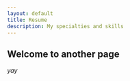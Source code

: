 ```yaml
---
layout: default
title: Resume
description: My specialties and skills
---
```


## Welcome to another page

_yay_


